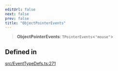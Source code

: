 ```yaml
---
editUrl: false
next: false
prev: false
title: "ObjectPointerEvents"
---
```


> **ObjectPointerEvents**: `TPointerEvents`\<`"mouse"`\>

## Defined in

[src/EventTypeDefs.ts:271](https://github.com/fabricjs/fabric.js/blob/v6.0.0-rc4/src/EventTypeDefs.ts#L271)
